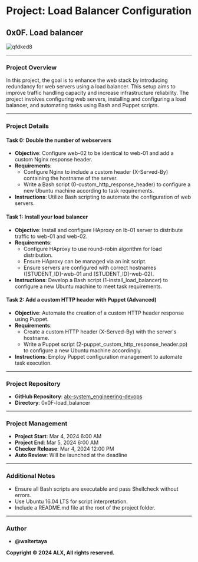# **Project: Load Balancer Configuration**

## 0x0F. Load balancer

![qfdked8](https://github.com/waltertaya/alx-system_engineering-devops/assets/126944679/ac49527a-1ad3-4de6-ab3f-9ea584d6f367)


---

### Project Overview

In this project, the goal is to enhance the web stack by introducing redundancy for web servers using a load balancer. This setup aims to improve traffic handling capacity and increase infrastructure reliability. The project involves configuring web servers, installing and configuring a load balancer, and automating tasks using Bash and Puppet scripts.

---

### Project Details

#### Task 0: Double the number of webservers

- **Objective**: Configure web-02 to be identical to web-01 and add a custom Nginx response header.
- **Requirements**:
  - Configure Nginx to include a custom header (X-Served-By) containing the hostname of the server.
  - Write a Bash script (0-custom_http_response_header) to configure a new Ubuntu machine according to task requirements.
- **Instructions**: Utilize Bash scripting to automate the configuration of web servers.

#### Task 1: Install your load balancer

- **Objective**: Install and configure HAproxy on lb-01 server to distribute traffic to web-01 and web-02.
- **Requirements**:
  - Configure HAproxy to use round-robin algorithm for load distribution.
  - Ensure HAproxy can be managed via an init script.
  - Ensure servers are configured with correct hostnames ([STUDENT_ID]-web-01 and [STUDENT_ID]-web-02).
- **Instructions**: Develop a Bash script (1-install_load_balancer) to configure a new Ubuntu machine to meet task requirements.

#### Task 2: Add a custom HTTP header with Puppet (Advanced)

- **Objective**: Automate the creation of a custom HTTP header response using Puppet.
- **Requirements**:
  - Create a custom HTTP header (X-Served-By) with the server's hostname.
  - Write a Puppet script (2-puppet_custom_http_response_header.pp) to configure a new Ubuntu machine accordingly.
- **Instructions**: Employ Puppet configuration management to automate task execution.

---

### Project Repository

- **GitHub Repository**: [alx-system_engineering-devops](https://github.com/waltertaya/alx-system_engineering-devops)
- **Directory**: 0x0F-load_balancer

---

### Project Management

- **Project Start**: Mar 4, 2024 6:00 AM
- **Project End**: Mar 5, 2024 6:00 AM
- **Checker Release**: Mar 4, 2024 12:00 PM
- **Auto Review**: Will be launched at the deadline

---

### Additional Notes

- Ensure all Bash scripts are executable and pass Shellcheck without errors.
- Use Ubuntu 16.04 LTS for script interpretation.
- Include a README.md file at the root of the project folder.

---

### Author

- **@waltertaya**

**Copyright © 2024 ALX, All rights reserved.**
